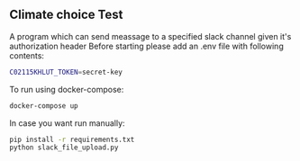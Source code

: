 ## Climate choice Test

A program which can send meassage to a specified slack channel given it's authorization header
Before starting please add an .env file with following contents: 
```bash
C02115KHLUT_TOKEN=secret-key
```
To run using docker-compose: 
```bash
docker-compose up
```

In case you want run manually: 
```bash
pip install -r requirements.txt 
python slack_file_upload.py
```

